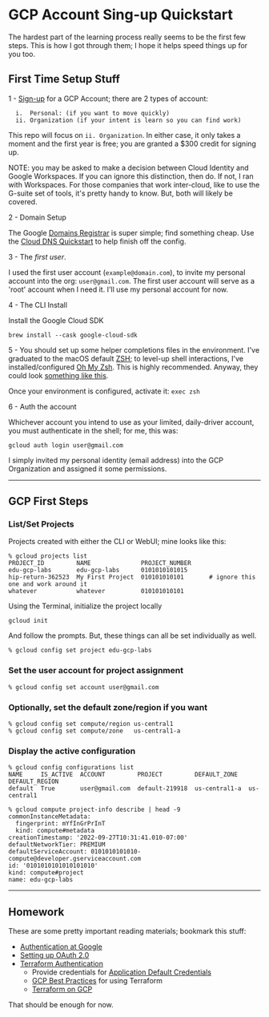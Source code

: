 # GCP Account Sing-up Quickstart

The hardest part of the learning process really seems to be the first few steps. This is how I got through them; I hope it helps speed things up for you too.

## First Time Setup Stuff

1 - [Sign-up] for a GCP Account; there are 2 types of account:

      i.  Personal: (if you want to move quickly)
      ii. Organization (if your intent is learn so you can find work)

This repo will focus on `ii. Organization`. In either case, it only takes a moment and the first year is free; you are granted a $300 credit for signing up.

NOTE: you may be asked to make a decision between Cloud Identity and Google Workspaces. If you can ignore this distinction, then do. If not, I ran with Workspaces. For those companies that work inter-cloud, like to use the G-suite set of tools, it's pretty handy to know. But, both will likely be covered.

2 - Domain Setup

The Google [Domains Registrar] is super simple; find something cheap. Use the [Cloud DNS Quickstart] to help finish off the config.

3 - The _first user_. 

I used the first user account (`example@domain.com`), to invite my personal account into the org: `user@gmail.com`. The first user account will serve as a 'root' account when I need it. I'll use my personal account for now. 


4 - The CLI Install

Install the Google Cloud SDK

`brew install --cask google-cloud-sdk`

5 - You should set up some helper completions files in the environment. I've graduated to the macOS default [ZSH]; to level-up shell interactions, I've installed/configured [Oh My Zsh]. This is highly recommended. Anyway, they could look [something like this].

Once your environment is configured, activate it: `exec zsh`

6 - Auth the account

Whichever account you intend to use as your limited, daily-driver account, you must authenticate in the shell; for me, this was: 

`gcloud auth login user@gmail.com`

I simply invited my personal identity (email address) into the GCP Organization and assigned it some permissions.

---

## GCP First Steps

### List/Set Projects

Projects created with either the CLI or WebUI; mine looks like this:

```shell
% gcloud projects list
PROJECT_ID         NAME              PROJECT_NUMBER
edu-gcp-labs       edu-gcp-labs      0101010101015
hip-return-362523  My First Project  010101010101       # ignore this one and work around it
whatever           whatever          010101010101
```

Using the Terminal, initialize the project locally

```shell
gcloud init
```

And follow the prompts. But, these things can all be set individually as well.

```shell
% gcloud config set project edu-gcp-labs
```

### Set the user account for project assignment

```shell
% gcloud config set account user@gmail.com
```

### Optionally, set the default zone/region if you want

```shell
% gcloud config set compute/region us-central1
% gcloud config set compute/zone   us-central1-a
```

### Display the active configuration

```shell
% gcloud config configurations list
NAME     IS_ACTIVE  ACCOUNT         PROJECT         DEFAULT_ZONE   DEFAULT_REGION
default  True       user@gmail.com  default-219918  us-central1-a  us-central1
```

```shell
% gcloud compute project-info describe | head -9
commonInstanceMetadata:
  fingerprint: mYfInGrPrInT
  kind: compute#metadata
creationTimestamp: '2022-09-27T10:31:41.010-07:00'
defaultNetworkTier: PREMIUM
defaultServiceAccount: 0101010101010-compute@developer.gserviceaccount.com
id: '0101010101010101010'
kind: compute#project
name: edu-gcp-labs
```

---

## Homework

These are some pretty important reading materials; bookmark this stuff:

* [Authentication at Google]
* [Setting up OAuth 2.0]
* [Terraform Authentication]
  * Provide credentials for [Application Default Credentials]
  * [GCP Best Practices] for using Terraform
  * [Terraform on GCP]

That should be enough for now.


[Sign-up]:https://cloud.google.com
[Cloud DNS Quickstart]:https://cloud.google.com/dns/docs/set-up-dns-records-domain-name
[Domains Registrar]:https://domains.google.com/registrar/?hl=en-US
[ZSH]:https://www.zsh.org/
[Oh My Zsh]:https://ohmyz.sh/
[something like this]:https://gist.github.com/todd-dsm/17f4f6af9a3fd838d47db3527724b732#file-environment-zsh-L95-L100
[Authentication at Google]:htps://cloud.google.com/docs/authentication/
[Setting up OAuth 2.0]:https://support.google.com/cloud/answer/6158849
[Terraform Authentication]:https://registry.terraform.io/providers/hashicorp/google/latest/docs/guides/provider_reference#primary-authentication
[Application Default Credentials]:https://cloud.google.com/docs/authentication/provide-credentials-adc
[GCP Best Practices]:https://cloud.google.com/docs/terraform/best-practices-for-terraform
[Terraform on GCP]:https://cloud.google.com/docs/terraform#training-and-tutorials
